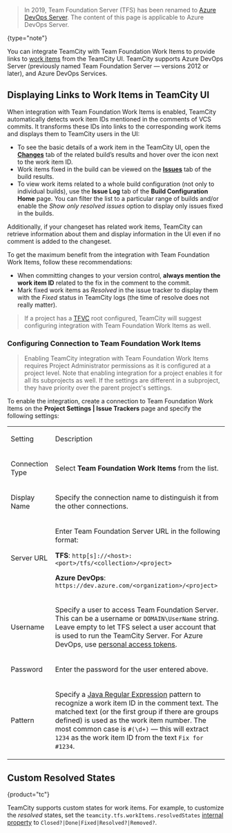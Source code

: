 [//]: # (title: Integrating TeamCity with Team Foundation Work Items)
[//]: # (auxiliary-id: Integrating TeamCity with Team Foundation Work Items;Team Foundation Work Items)

>In 2019, Team Foundation Server (TFS) has been renamed to [Azure DevOps Server](https://azure.microsoft.com/en-us/services/devops/server/). The content of this page is applicable to Azure DevOps Server.
>
{type="note"}

You can integrate TeamCity with Team Foundation Work Items to provide links to [work items](https://docs.microsoft.com/en-us/azure/devops/boards/work-items/about-work-items?view=azure-devops&tabs=agile-process) from the TeamCity UI. TeamCity supports Azure DevOps Server (previously named Team Foundation Server — versions 2012 or later), and Azure DevOps Services.

## Displaying Links to Work Items in TeamCity UI

When integration with Team Foundation Work Items is enabled, TeamCity automatically detects work item IDs mentioned in the comments of VCS commits. It transforms these IDs into links to the corresponding work items and displays them to TeamCity users in the UI: 

* To see the basic details of a work item in the TeamCity UI, open the __[Changes](working-with-build-results.md#Changes)__ tab of the related build’s results and hover over the icon next to the work item ID.
* Work items fixed in the build can be viewed on the __[Issues](working-with-build-results.md#Related+Issues)__ tab of the build results.
* To view work items related to a whole build configuration (not only to individual builds), use the __Issue Log__ tab of the __Build Configuration Home__ page. You can filter the list to a particular range of builds and/or enable the _Show only resolved issues_ option to display only issues fixed in the builds.

Additionally, if your changeset has related work items, TeamCity can retrieve information about them and display information in the UI even if no comment is added to the changeset.

To get the maximum benefit from the integration with Team Foundation Work Items, follow these recommendations:
* When committing changes to your version control, __always mention the work item ID__ related to the fix in the comment to the commit.
* Mark fixed work items as _Resolved_ in the issue tracker to display them with the _Fixed_ status in TeamCity logs (the time of resolve does not really matter).

>If a project has a [TFVC](team-foundation-server.md) root configured, TeamCity will suggest configuring integration with Team Foundation Work Items as well.

### Configuring Connection to Team Foundation Work Items

>Enabling TeamCity integration with Team Foundation Work Items requires Project Administrator permissions as it is configured at a project level. Note that enabling integration for a project enables it for all its subprojects as well. If the settings are different in a subproject, they have priority over the parent project's settings.

To enable the integration, create a connection to Team Foundation Work Items on the __Project Settings | Issue Trackers__ page and specify the following settings:

<table><tr>

<td>

Setting

</td>

<td>

Description

</td></tr><tr>

<td>

Connection Type

</td>

<td>

Select __Team Foundation Work Items__ from the list.

</td></tr><tr>

<td>

Display Name

</td>

<td>

Specify the connection name to distinguish it from the other connections.

</td></tr><tr>

<td>

Server URL

</td>

<td>


Enter Team Foundation Server URL in the following format:

__TFS__: `http[s]://<host>:<port>/tfs/<collection>/<project>`

__Azure DevOps__: `https://dev.azure.com/<organization>/<project>`

</td></tr><tr>

<td>

Username

</td>

<td>


Specify a user to access Team Foundation Server. This can be a username or `DOMAIN\UserName` string.   
Leave empty to let TFS select a user account that is used to run the TeamCity Server. For Azure DevOps, use [personal access tokens](team-foundation-server.md#teamFoundationServerLive).

</td></tr><tr>

<td>

Password

</td>

<td>

Enter the password for the user entered above.

</td></tr><tr>

<td>

Pattern

</td>

<td>

Specify a [Java Regular Expression](http://java.sun.com/j2se/1.5.0/docs/api/java/util/regex/Pattern.html) pattern to recognize a work item ID in the comment text. The matched text (or the first group if there are groups defined) is used as the work item number. The most common case is `#(\d+)` — this will extract `1234` as the work item ID from the text `Fix for #1234`.

</td></tr></table>

## Custom Resolved States
{product="tc"}

TeamCity supports custom states for work items. For example, to customize the _resolved_ states, set the `teamcity.tfs.workItems.resolvedStates` [internal property](server-startup-properties.md#TeamCity+Internal+Properties) to `Closed?|Done|Fixed|Resolved?|Removed?`.
